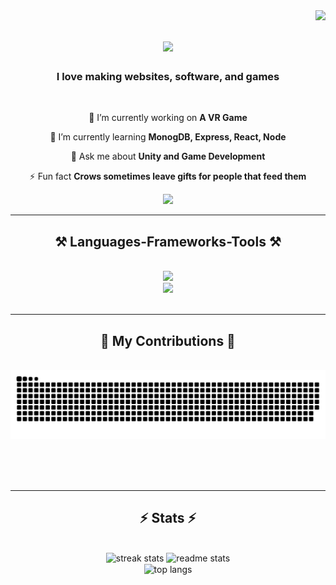 <!-- 01 Visitors -->
<img align="right" src="https://visitor-badge.laobi.icu/badge?page_id=kingslme.kingslme" />

<!-- 02 Animated Header -->
<h1 align="center">
    <img src="https://readme-typing-svg.herokuapp.com/?font=Righteous&size=35&center=true&vCenter=true&width=500&height=70&duration=4000&lines=Hi+There!+👋;+I'm+KingSlme!;" />
</h1>

<!-- 03 Introduction -->
<h3 align="center">I love making websites, software, and games</h3><br/>

<!-- 04 Status -->
<div align="center">
  
 🔭 I’m currently working on **A VR Game**
 
 🌱 I’m currently learning **MonogDB, Express, React, Node**

💬 Ask me about **Unity and Game Development**

⚡ Fun fact **Crows sometimes leave gifts for people that feed them**

 </div>

<!-- 05 Contacts -->
 <div align="center"> 
  <a href="mailto:djgreene100@gmail.com">
    <img src="https://img.shields.io/badge/Gmail-333333?style=for-the-badge&logo=gmail&logoColor=red" />
  </a>
</div>

<!-- 06 Languages, Frameworks, Tools -->
<hr/>

<h2 align="center">⚒️ Languages-Frameworks-Tools ⚒️</h2><br/>
<div align="center">
  <img src="https://skillicons.dev/icons?i=html,css,javascript,python,java,cs,cpp" /><br>
  <img src="https://skillicons.dev/icons?i=powershell,git,github,unity" />
</div><br/>

<!-- 07 Snake Eating Contributions -->
<hr/>

<div align="center">
  <h2>🐍 My Contributions 🐍</h2>
  <br>
  <img alt="snake eating my contributions" src="https://raw.githubusercontent.com/kingslme/kingslme/output/github-contribution-grid-snake.svg" />
  
  <br/><br/><br/>
</div>

<!-- 08 Stats -->
<hr/>

<h2 align="center">⚡ Stats ⚡</h2>
<br>
<div align=center>
  <img width=390 src="https://streak-stats.demolab.com/?user=kingslme&count_private=true&theme=react&border_radius=10" alt="streak stats"/>
  <img width=390 src="https://github-readme-stats.vercel.app/api?username=kingslme&count_private=true&show_icons=true&theme=react&rank_icon=github&border_radius=10" alt="readme stats" />
  <br/>
  <img width=325 align="center" src="https://github-readme-stats.vercel.app/api/top-langs/?username=kingslme&hide=HTML&langs_count=8&layout=compact&theme=react&border_radius=10&size_weight=0.5&count_weight=0.5&exclude_repo=github-readme-stats" alt="top langs" />
</div>
